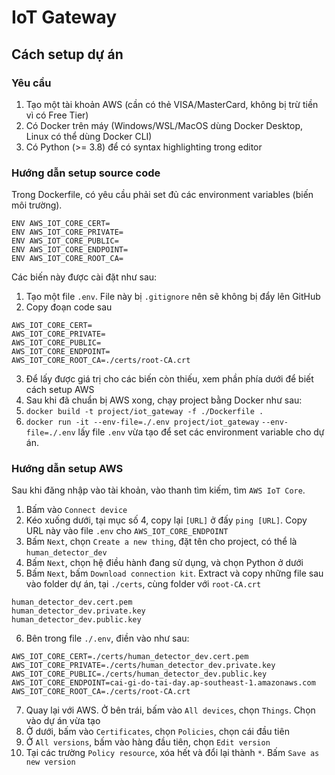 # IoT Gateway
## Cách setup dự án
### Yêu cầu
1. Tạo một tài khoản AWS (cần có thẻ VISA/MasterCard, không bị trừ tiền vì có Free Tier)
2. Có Docker trên máy (Windows/WSL/MacOS dùng Docker Desktop, Linux có thể dùng Docker CLI)
3. Có Python (>= 3.8) để có syntax highlighting trong editor
### Hướng dẫn setup source code
Trong Dockerfile, có yêu cầu phải set đủ các environment variables (biến môi trường).
```
ENV AWS_IOT_CORE_CERT=
ENV AWS_IOT_CORE_PRIVATE=
ENV AWS_IOT_CORE_PUBLIC=
ENV AWS_IOT_CORE_ENDPOINT=
ENV AWS_IOT_CORE_ROOT_CA=
```
Các biến này được cài đặt như sau:
1. Tạo một file `.env`. File này bị `.gitignore` nên sẽ không bị đẩy lên GitHub
2. Copy đoạn code sau
```
AWS_IOT_CORE_CERT=
AWS_IOT_CORE_PRIVATE=
AWS_IOT_CORE_PUBLIC=
AWS_IOT_CORE_ENDPOINT=
AWS_IOT_CORE_ROOT_CA=./certs/root-CA.crt
```
3. Để lấy được giá trị cho các biến còn thiếu, xem phần phía dưới để biết cách setup AWS
4. Sau khi đã chuẩn bị AWS xong, chạy project bằng Docker như sau:
1. `docker build -t project/iot_gateway -f ./Dockerfile .`
2. `docker run -it --env-file=./.env project/iot_gateway`
`--env-file=./.env` lấy file `.env` vừa tạo để set các environment variable cho dự án.

### Hướng dẫn setup AWS
Sau khi đăng nhập vào tài khoản, vào thanh tìm kiếm, tìm `AWS IoT Core`.
1. Bấm vào `Connect device`
2. Kéo xuống dưới, tại mục số 4, copy lại `[URL]` ở đấy
`ping [URL]`. Copy URL này vào file `.env` cho `AWS_IOT_CORE_ENDPOINT`
3. Bấm `Next`, chọn `Create a new thing`, đặt tên cho project, có thể là `human_detector_dev`
4. Bấm `Next`, chọn hệ điều hành đang sử dụng, và chọn Python ở dưới
5. Bấm `Next`, bấm `Download connection kit`. Extract và copy những file sau vào folder dự án, tại `./certs`, cùng folder với `root-CA.crt`
```
human_detector_dev.cert.pem
human_detector_dev.private.key
human_detector_dev.public.key
```
6. Bên trong file `./.env`, điền vào như sau:
```
AWS_IOT_CORE_CERT=./certs/human_detector_dev.cert.pem
AWS_IOT_CORE_PRIVATE=./certs/human_detector_dev.private.key
AWS_IOT_CORE_PUBLIC=./certs/human_detector_dev.public.key
AWS_IOT_CORE_ENDPOINT=cai-gi-do-tai-day.ap-southeast-1.amazonaws.com
AWS_IOT_CORE_ROOT_CA=./certs/root-CA.crt
```
7. Quay lại với AWS. Ở bên trái, bấm vào `All devices`, chọn `Things`. Chọn vào dự án vừa tạo
8. Ở dưới, bấm vào `Certificates`, chọn `Policies`, chọn cái đầu tiên
9. Ở `All versions`, bấm vào hàng đầu tiên, chọn `Edit version`
10. Tại các trường `Policy resource`, xóa hết và đổi lại thành `*`. Bấm `Save as new version`